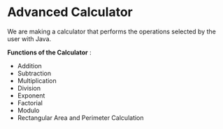 # Advanced Calculator
We are making a calculator that performs the operations selected by the user with Java.

**Functions of the Calculator** :

- Addition
- Subtraction
- Multiplication
- Division 
- Exponent 
- Factorial 
- Modulo
- Rectangular Area and Perimeter Calculation